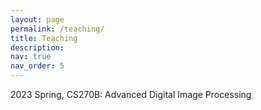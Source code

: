 ```yaml
---
layout: page
permalink: /teaching/
title: Teaching
description: 
nav: true
nav_order: 5
---
```


2023 Spring, CS270B: Advanced Digital Image Processing
